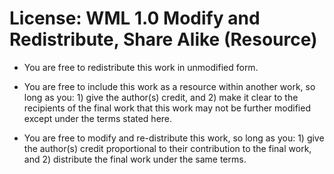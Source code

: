 # License: WML 1.0 Modify and Redistribute, Share Alike (Resource)

-  You are free to redistribute this work in unmodified form.

-  You are free to include this work as a resource within another work, so long as you: 1) give the author(s) credit, and 2) make it clear to the recipients of the final work that this work may not be further modified except under the terms stated here.

-  You are free to modify and re-distribute this work, so long as you: 1) give the author(s) credit proportional to their contribution to the final work, and 2) distribute the final work under the same terms.
